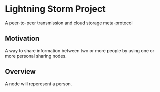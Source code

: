 # Lightning Storm Project

A peer-to-peer transmission and cloud storage meta-protocol

## Motivation

A way to share information between two or more people by using one or more personal sharing nodes.

## Overview

A node will reperesent a person.
